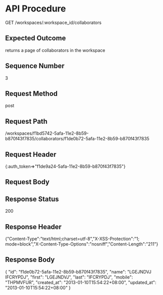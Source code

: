 # API Procedure
GET /workspaces/:workspace_id/collaborators
## Expected Outcome
returns a page of collaborators in the workspace
## Sequence Number
3
## Request Method
post
## Request Path
/workspaces/f1bd5742-5afa-11e2-8b59-b870f43f7835/collaborators/f1de0b72-5afa-11e2-8b59-b870f43f7835
## Request Header
{:auth_token=>"f1de9a24-5afa-11e2-8b59-b870f43f7835"}
## Request Body


## Response Status
200
## Response Header
{"Content-Type":"text/html;charset=utf-8","X-XSS-Protection":"1; mode=block","X-Content-Type-Options":"nosniff","Content-Length":"211"}

## Response Body
{
  "id": "f1de0b72-5afa-11e2-8b59-b870f43f7835",
  "name": "LGEJNDVJ IFCRYPDJ",
  "first": "LGEJNDVJ",
  "last": "IFCRYPDJ",
  "mobile": "THPMVFUR",
  "created_at": "2013-01-10T15:54:22+08:00",
  "updated_at": "2013-01-10T15:54:22+08:00"
}
